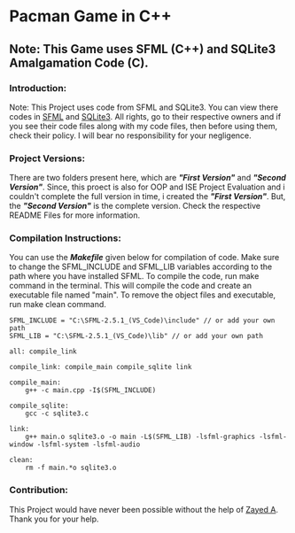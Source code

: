 # Pacman Game in C++

## Note: This Game uses SFML (C++) and SQLite3 Amalgamation Code (C).

### Introduction:

Note: This Project uses code from SFML and SQLite3. You can view there codes in [SFML](https://www.sfml-dev.org/download.php) and [SQLite3](https://www.sqlite.org/amalgamation.html). All rights, go to their respective owners and if you see their code files along with my code files, then before using them, check their policy. I will bear no responsibility for your negligence.

### Project Versions:

There are two folders present here, which are __*"First Version"*__ and __*"Second Version"*__. Since, this proect is also for OOP and ISE Project Evaluation and i couldn't complete the full version in time, i created the __*"First Version"*__. But, the __*"Second Version"*__ is the complete version. Check the respective README Files for more information.

### Compilation Instructions:

You can use the __*Makefile*__ given below for compilation of code. Make sure to change the SFML_INCLUDE and SFML_LIB variables according to the path where you have installed SFML. To compile the code, run make command in the terminal. This will compile the code and create an executable file named "main". To remove the object files and executable, run make clean command.

```
SFML_INCLUDE = "C:\SFML-2.5.1_(VS_Code)\include" // or add your own path
SFML_LIB = "C:\SFML-2.5.1_(VS_Code)\lib" // or add your own path

all: compile_link

compile_link: compile_main compile_sqlite link

compile_main:
	g++ -c main.cpp -I$(SFML_INCLUDE)

compile_sqlite:
	gcc -c sqlite3.c

link:
	g++ main.o sqlite3.o -o main -L$(SFML_LIB) -lsfml-graphics -lsfml-window -lsfml-system -lsfml-audio

clean:
	rm -f main.*o sqlite3.o
```

### Contribution:

This Project would have never been possible without the help of [Zayed A](https://github.com/zayabdull). Thank you for your help.
